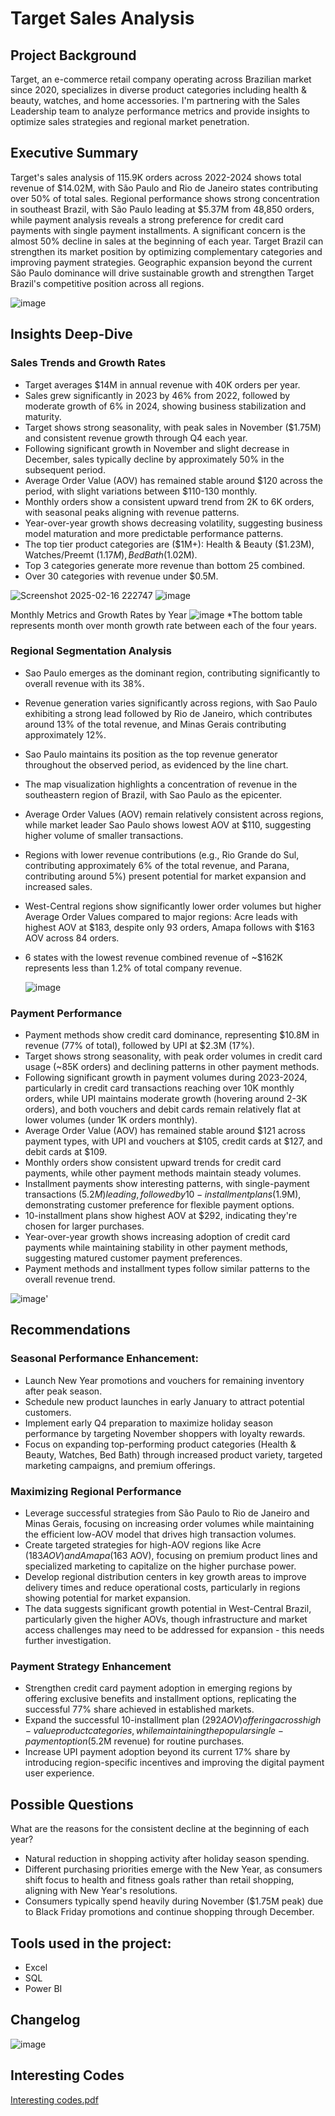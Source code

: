 # Target Sales Analysis

## Project Background
Target, an e-commerce retail company operating across Brazilian market since 2020, specializes in diverse product categories including health & beauty, watches, and home accessories. I'm partnering with the Sales Leadership team to analyze performance metrics and provide insights to optimize sales strategies and regional market penetration.

## Executive Summary
Target's sales analysis of 115.9K orders across 2022-2024 shows total revenue of $14.02M, with São Paulo and Rio de Janeiro states contributing over 50% of total sales. Regional performance shows strong concentration in southeast Brazil, with São Paulo leading at $5.37M from 48,850 orders, while payment analysis reveals a strong preference for credit card payments with single payment installments. A significant concern is the almost 50% decline in sales at the beginning of each year. Target Brazil can strengthen its market position by optimizing complementary categories and improving payment strategies. Geographic expansion beyond the current São Paulo dominance will drive sustainable growth and strengthen Target Brazil's competitive position across all regions.

![image](https://github.com/user-attachments/assets/f6a05024-a633-4cb6-942a-9e76f30def2e)

## Insights Deep-Dive
### Sales Trends and Growth Rates

- Target averages $14M in annual revenue with 40K orders per year.
- Sales grew significantly in 2023 by 46% from 2022, followed by moderate growth of 6% in 2024, showing business stabilization and maturity.
- Target shows strong seasonality, with peak sales in November ($1.75M) and consistent revenue growth through Q4 each year.
- Following significant growth in November and slight decrease in December, sales typically decline by approximately 50% in the subsequent period.
- Average Order Value (AOV) has remained stable around $120 across the period, with slight variations between $110-130 monthly.
- Monthly orders show a consistent upward trend from 2K to 6K orders, with seasonal peaks aligning with revenue patterns.
- Year-over-year growth shows decreasing volatility, suggesting business model maturation and more predictable performance patterns.
- The top tier product categories are ($1M+): Health & Beauty ($1.23M), Watches/Preemt ($1.17M), Bed Bath ($1.02M).
- Top 3 categories generate more revenue than bottom 25 combined.
- Over 30 categories with revenue under $0.5M.

![Screenshot 2025-02-16 222747](https://github.com/user-attachments/assets/e61fb78a-3074-4a0b-81df-1648592fb151)
![image](https://github.com/user-attachments/assets/0e31ca32-9b1e-4082-a99f-2ec45fed4164)




Monthly Metrics and Growth Rates by Year
![image](https://github.com/user-attachments/assets/619b11d7-82ae-462e-a21a-7416b8a359f6)
*The bottom table represents month over month growth rate between each of the four years.

### Regional Segmentation Analysis

- Sao Paulo emerges as the dominant region, contributing significantly to overall revenue with its 38%.
- Revenue generation varies significantly across regions, with Sao Paulo exhibiting a strong lead followed by Rio de Janeiro, which contributes around 13% of the total revenue, and Minas Gerais contributing approximately 12%.
- Sao Paulo maintains its position as the top revenue generator throughout the observed period, as evidenced by the line chart.
- The map visualization highlights a concentration of revenue in the southeastern region of Brazil, with Sao Paulo as the epicenter.
- Average Order Values (AOV) remain relatively consistent across regions, while market leader Sao Paulo shows lowest AOV at $110, suggesting higher volume of smaller transactions.
- Regions with lower revenue contributions (e.g., Rio Grande do Sul, contributing approximately 6% of the total revenue, and Parana, contributing around 5%) present potential for market expansion and increased sales.
- West-Central regions show significantly lower order volumes but higher Average Order Values compared to major regions: Acre leads with highest AOV at $183, despite only 93 orders, Amapa follows with $163 AOV across 84 orders.
- 6 states with the lowest revenue combined revenue of ~$162K represents less than 1.2% of total company revenue.

  ![image](https://github.com/user-attachments/assets/09f08fa8-c2f0-4ef1-a31c-c2fd795ec56c)

### Payment Performance
- Payment methods show credit card dominance, representing $10.8M in revenue (77% of total), followed by UPI at $2.3M (17%).
- Target shows strong seasonality, with peak order volumes in credit card usage (~85K orders) and declining patterns in other payment methods.
- Following significant growth in payment volumes during 2023-2024, particularly in credit card transactions reaching over 10K monthly orders,  while UPI maintains moderate growth (hovering around 2-3K orders), and both vouchers and debit cards remain relatively flat at lower volumes (under 1K orders monthly).
- Average Order Value (AOV) has remained stable around $121 across payment types, with UPI and vouchers at $105, credit cards at $127, and debit cards at $109.
- Monthly orders show consistent upward trends for credit card payments, while other payment methods maintain steady volumes.
- Installment payments show interesting patterns, with single-payment transactions ($5.2M) leading, followed by 10-installment plans ($1.9M), demonstrating customer preference for flexible payment options.
- 10-installment plans show highest AOV at $292, indicating they're chosen for larger purchases.
- Year-over-year growth shows increasing adoption of credit card payments while maintaining stability in other payment methods, suggesting matured customer payment preferences.
- Payment methods and installment types follow similar patterns to the overall revenue trend.

![image](https://github.com/user-attachments/assets/fcfdf53d-99ca-40b7-95cc-cbc125d374eb)'

## Recommendations

### Seasonal Performance Enhancement:
- Launch New Year promotions and vouchers for remaining inventory after peak season.
- Schedule new product launches in early January to attract potential customers.
- Implement early Q4 preparation to maximize holiday season performance by targeting November shoppers with loyalty rewards.
- Focus on expanding top-performing product categories (Health & Beauty, Watches, Bed Bath) through increased product variety, targeted marketing campaigns, and premium offerings.

### Maximizing Regional Performance

- Leverage successful strategies from São Paulo to Rio de Janeiro and Minas Gerais, focusing on increasing order volumes while maintaining the efficient low-AOV model that drives high transaction volumes.
- Create targeted strategies for high-AOV regions like Acre ($183 AOV) and Amapa ($163 AOV), focusing on premium product lines and specialized marketing to capitalize on the higher purchase power.
- Develop regional distribution centers in key growth areas to improve delivery times and reduce operational costs, particularly in regions showing potential for market expansion.
- The data suggests significant growth potential in West-Central Brazil, particularly given the higher AOVs, though infrastructure and market access challenges may need to be addressed for expansion - this needs further investigation.

### Payment Strategy Enhancement

- Strengthen credit card payment adoption in emerging regions by offering exclusive benefits and installment options, replicating the successful 77% share achieved in established markets.
- Expand the successful 10-installment plan ($292 AOV) offering across high-value product categories, while maintaining the popular single-payment option ($5.2M revenue) for routine purchases.
- Increase UPI payment adoption beyond its current 17% share by introducing region-specific incentives and improving the digital payment user experience.

## Possible Questions
What are the reasons for the consistent decline at the beginning of each year?
  - Natural reduction in shopping activity after holiday season spending.
  - Different purchasing priorities emerge with the New Year, as consumers shift focus to health and fitness goals rather than retail shopping, aligning with New Year's resolutions.
  - Consumers typically spend heavily during November ($1.75M peak) due to Black Friday promotions and continue shopping through December.

## Tools used in the project: 
- Excel
- SQL
- Power BI

## Changelog
![image](https://github.com/user-attachments/assets/9c173905-c11a-4360-90ac-d88b5fb00a20)

## Interesting Codes
[Interesting codes.pdf](https://github.com/user-attachments/files/18831425/Interesting.codes.pdf)





